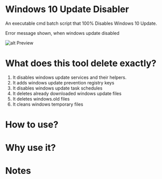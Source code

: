 # Windows 10 Update Disabler
An executable cmd batch script that 100% Disables Windows 10 Update.

Error message shown, when windows update disabled

![alt Preview](https://github.com/TarikSeyceri/Windows-10-Update-Disabler/raw/master/Windows%2010%20Update%20Disabled%20Error%20Message.png?raw=true)

# What does this tool delete exactly?

1. It disables windows update services and their helpers.
2. It adds windows update prevention registry keys
3. It disables windows update task schedules
4. It deletes already downloaded windows update files
5. It deletes windows.old files
6. It cleans windows temporary files

# How to use?

# Why use it?

# Notes
